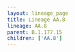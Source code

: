 ```yaml
---
layout: lineage_page
title: Lineage AA.8
lineage: AA.8
parent: B.1.177.15
children: ['AA.8']
---
```

